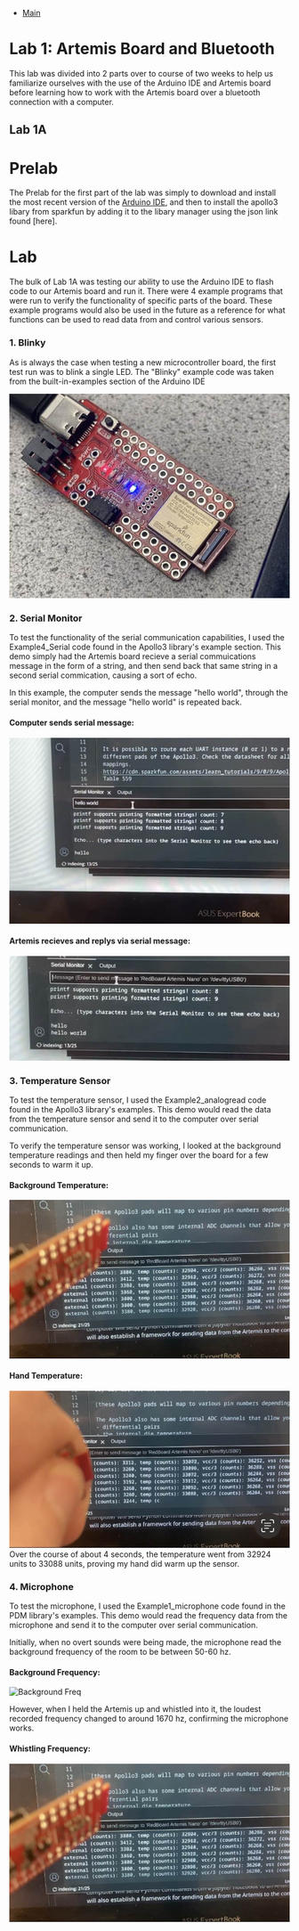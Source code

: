 * [Main](index.md)

# Lab 1: Artemis Board and Bluetooth

This lab was divided into 2 parts over to course of two weeks to help us familiarize ourselves with the use of the Arduino IDE and Artemis board before learning how to work with the Artemis board over a bluetooth connection with a computer. 

## Lab 1A

# Prelab

The Prelab for the first part of the lab was simply to download and install the most recent version of the [Arduino IDE](https://www.arduino.cc/en/software), and then to install the apollo3 libary from sparkfun by adding it to the libary manager using the json link found [here].

# Lab

The bulk of Lab 1A was testing our ability to use the Arduino IDE to flash code to our Artemis board and run it. There were 4 example programs that were run to verify the functionality of  specific parts of the board. These example programs would also be used in the future as a reference for what functions can be used to read data from and control various sensors.

### 1. Blinky

As is always the case when testing a new microcontroller board, the first test run was to blink a single LED. The "Blinky" example code was taken from the built-in-examples section of the Arduino IDE

![Blinking LED](blinky.jpg)


### 2. Serial Monitor

To test the functionality of the serial communication capabilities, I used the Example4_Serial code found in the Apollo3 library's example section. This demo simply had the Artemis board recieve a serial commuications message in the form of a string, and then send back that same string in a second serial commication, causing a sort of echo.

In this example, the computer sends the message "hello world", through the serial monitor, and the message "hello world" is repeated back.

#### Computer sends serial message:
![Computer Sends Hello world](hello_world_1.jpg)

#### Artemis recieves and replys via serial message:
![Artemis echos Hello world](hello_world_2.jpg)

### 3. Temperature Sensor

To test the temperature sensor, I used the Example2_analogread code found in the Apollo3 library's examples. This demo would read the data from the temperature sensor and send it to the computer over serial communication. 

To verify the temperature sensor was working, I looked at the background temperature readings and then held my finger over the board for a few seconds to warm it up.
#### Background Temperature:
![Background Temp](temp_1.jpg)

#### Hand Temperature:
![Warmed Temp](temp_2.jpg)
Over the course of about 4 seconds, the temperature went from 32924 units to 33088 units, proving my hand did warm up the sensor.

### 4. Microphone
To test the microphone, I used the Example1_microphone code found in the PDM library's examples. This demo would read the frequency data from the microphone and send it to the computer over serial communication. 

Initially, when no overt sounds were being made, the microphone read the background frequency of the room to be between 50-60 hz. 

#### Background Frequency:
![Background Freq](sound_1.jpg)

However, when I held the Artemis up and whistled into it, the loudest recorded frequency changed to around 1670 hz, confirming the microphone works.
#### Whistling Frequency:
![Whistling Freq](temp_1.jpg)

